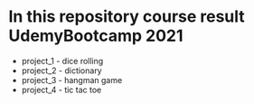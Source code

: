 # In this repository course result UdemyBootcamp 2021

* project_1 - dice rolling
* project_2 - dictionary
* project_3 - hangman game
* project_4 - tic tac toe